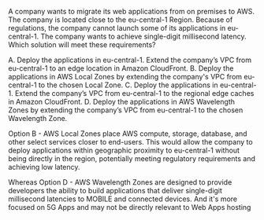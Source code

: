 A company wants to migrate its web applications from on premises to AWS. The company is located close to the eu-central-1 Region. Because of regulations, the company cannot launch some of its applications in eu-central-1. The company wants to achieve single-digit millisecond latency. Which solution will meet these requirements? 

A. Deploy the applications in eu-central-1. Extend the company’s VPC from eu-central-1 to an edge location in Amazon CloudFront. 
B. Deploy the applications in AWS Local Zones by extending the company's VPC from eu-central-1 to the chosen Local Zone. 
C. Deploy the applications in eu-central-1. Extend the company’s VPC from eu-central-1 to the regional edge caches in Amazon CloudFront. 
D. Deploy the applications in AWS Wavelength Zones by extending the company’s VPC from eu-central-1 to the chosen Wavelength Zone.

Option B - AWS Local Zones place AWS compute, storage, database, and other select services closer to end-users. This would allow the company to deploy applications within geographic proximity to eu-central-1 without being directly in the region, potentially meeting regulatory requirements and achieving low latency.

Whereas Option D - AWS Wavelength Zones are designed to provide developers the ability to build applications that deliver single-digit millisecond latencies to MOBILE and connected devices. And it's more focused on 5G Apps and may not be directly relevant to Web Apps hosting